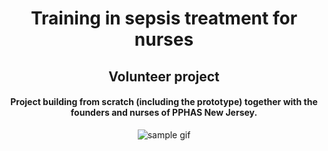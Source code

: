 <style>
    h2 {
        border: none;
    }
</style>

<h1 align="center">Training in sepsis treatment for nurses</h1>
<h2 align="center">Volunteer project</h2>
<h4 align="center">Project building from scratch (including the prototype) together with the founders and nurses of PPHAS New Jersey.</h4>
<p align="center">
    <img src="https://github.com/tiagopazhs/sepsis-guide/blob/master/src/assets/sampleGif.gif" alt="sample gif">
</p>
